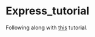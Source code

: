# Express_tutorial

Following along with [this](https://www.youtube.com/watch?v=L72fhGm1tfE&t=1951s&ab_channel=TraversyMedia) tutorial.
